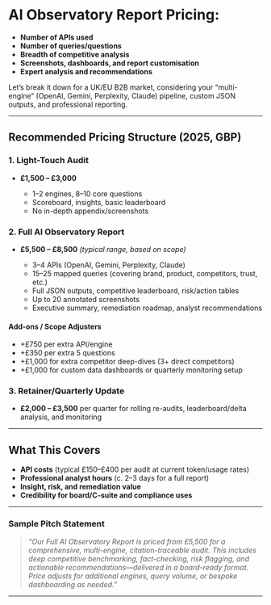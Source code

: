 # AI Observatory Report Pricing:

* **Number of APIs used**
* **Number of queries/questions**
* **Breadth of competitive analysis**
* **Screenshots, dashboards, and report customisation**
* **Expert analysis and recommendations**

Let’s break it down for a UK/EU B2B market, considering your “multi-engine” (OpenAI, Gemini, Perplexity, Claude) pipeline, custom JSON outputs, and professional reporting.

---

## **Recommended Pricing Structure (2025, GBP)**

### **1. Light-Touch Audit**

* **£1,500 – £3,000**

  * 1–2 engines, 8–10 core questions
  * Scoreboard, insights, basic leaderboard
  * No in-depth appendix/screenshots

### **2. Full AI Observatory Report**

* **£5,500 – £8,500** *(typical range, based on scope)*

  * 3–4 APIs (OpenAI, Gemini, Perplexity, Claude)
  * 15–25 mapped queries (covering brand, product, competitors, trust, etc.)
  * Full JSON outputs, competitive leaderboard, risk/action tables
  * Up to 20 annotated screenshots
  * Executive summary, remediation roadmap, analyst recommendations

#### **Add-ons / Scope Adjusters**

* +£750 per extra API/engine
* +£350 per extra 5 questions
* +£1,000 for extra competitor deep-dives (3+ direct competitors)
* +£1,000 for custom data dashboards or quarterly monitoring setup

### **3. Retainer/Quarterly Update**

* **£2,000 – £3,500** per quarter for rolling re-audits, leaderboard/delta analysis, and monitoring

---

## **What This Covers**

* **API costs** (typical £150–£400 per audit at current token/usage rates)
* **Professional analyst hours** (c. 2–3 days for a full report)
* **Insight, risk, and remediation value**
* **Credibility for board/C-suite and compliance uses**

---

### **Sample Pitch Statement**

> *“Our Full AI Observatory Report is priced from £5,500 for a comprehensive, multi-engine, citation-traceable audit. This includes deep competitive benchmarking, fact-checking, risk flagging, and actionable recommendations—delivered in a board-ready format. Price adjusts for additional engines, query volume, or bespoke dashboarding as needed.”*

---
